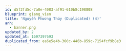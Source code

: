 ```yaml
---
id: d5f2fd5c-7a0e-4083-af91-610b8c198808
blueprint: giang_vien
title: 'Nguyễn Phương Thúy (Duplicated) (4)'
anh:
  - banner.png
updated_by: 2
updated_at: 1697397693
duplicated_from: ea6e5e4b-360c-446b-859c-7154fcf9b8e3
---
```

